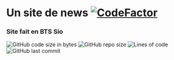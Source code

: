 # Un site de news [![CodeFactor](https://www.codefactor.io/repository/github/sigmanificient/js_news/badge)](https://www.codefactor.io/repository/github/sigmanificient/js_news)
### Site fait en BTS Sio
![GitHub code size in bytes](https://img.shields.io/github/languages/code-size/Sigmanificient/js_news)
![GitHub repo size](https://img.shields.io/github/repo-size/Sigmanificient/js_news)
![Lines of code](https://img.shields.io/tokei/lines/github/Sigmanificient/js_news)
![GitHub last commit](https://img.shields.io/github/last-commit/Sigmanificient/js_news)
